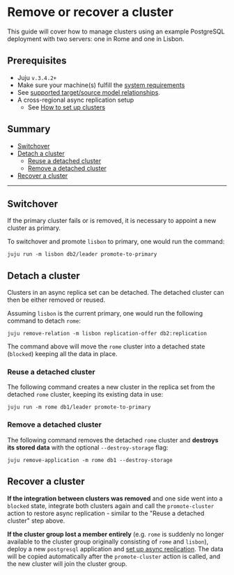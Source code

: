 # Remove or recover a cluster

This guide will cover how to manage clusters using an example PostgreSQL deployment with two servers: one in Rome and one in Lisbon.

## Prerequisites
* Juju `v.3.4.2+`
* Make sure your machine(s) fulfill the [system requirements](/t/11743)
* See [supported target/source model relationships](/t/15412#substrate-dependencies).
* A cross-regional async replication setup
  * See [How to set up clusters](/t/13991)

## Summary
* [Switchover](#switchover)
* [Detach a cluster](#detach-a-cluster)
  * [Reuse a detached cluster](#reuse-a-detached-cluster)
  * [Remove a detached cluster](#remove-a-detached-cluster)
* [Recover a cluster](#recover-a-cluster)

<!-- TODO: Rethink sections, especially "recover" -->
---

## Switchover

If the primary cluster fails or is removed, it is necessary to appoint a new cluster as primary.

To switchover and promote `lisbon` to primary, one would run the command:

```shell
juju run -m lisbon db2/leader promote-to-primary
```

## Detach a cluster

Clusters in an async replica set can be detached. The detached cluster can then be either removed or reused.

Assuming `lisbon` is the current primary, one would run the following command to detach `rome`:

```shell
juju remove-relation -m lisbon replication-offer db2:replication
```

The command above will move the `rome` cluster into a detached state (`blocked`) keeping all the data in place.

### Reuse a detached cluster

The following command creates a new cluster in the replica set from the detached `rome` cluster, keeping its existing data in use:

```shell
juju run -m rome db1/leader promote-to-primary
```
### Remove a detached cluster

The following command removes the detached `rome` cluster and **destroys its stored data** with the optional `--destroy-storage` flag:

```shell
juju remove-application -m rome db1 --destroy-storage
```

## Recover a cluster

**If the integration between clusters was removed** and one side went into a  `blocked` state, integrate both clusters again and call the `promote-cluster` action to restore async replication - similar to the "Reuse a detached cluster" step above.

**If the cluster group lost a member entirely** (e.g. `rome` is suddenly no longer available to the cluster group originally consisting of `rome` and `lisbon`), deploy a new `postgresql` application and [set up async replication](/t/13991). The data will be copied automatically after the `promote-cluster` action is called, and the new cluster will join the cluster group.